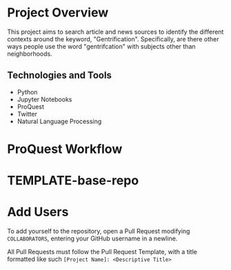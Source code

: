 # Project Overview

This project aims to search article and news sources to identify the different contexts around the keyword, "Gentrification". Specifically, are there other ways people use the word "gentrifcation" with subjects other than neighborhoods.

## Technologies and Tools

* Python
* Jupyter Notebooks
* ProQuest
* Twitter
* Natural Language Processing

# ProQuest Workflow


# TEMPLATE-base-repo

# Add Users
To add yourself to the repository, open a Pull Request modifying `COLLABORATORS`, entering your GitHub username in a newline.

All Pull Requests must follow the Pull Request Template, with a title formatted like such `[Project Name]: <Descriptive Title>`


